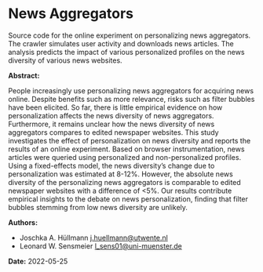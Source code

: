 
# News Aggregators

Source code for the online experiment on personalizing news aggregators.
The crawler simulates user activity and downloads news articles.
The analysis predicts the impact of various personalized profiles on the news diversity of various news websites.

**Abstract:**

People increasingly use personalizing news aggregators for acquiring news online.
    Despite benefits such as more relevance, risks such as filter bubbles have been elicited.
    So far, there is little empirical evidence on how personalization affects the news diversity
    of news aggregators. Furthermore, it remains unclear how the news diversity of news aggregators
    compares to edited newspaper websites. This study investigates the effect of personalization on
    news diversity and reports the results of an online experiment. Based on browser instrumentation,
    news articles were queried using personalized and non-personalized profiles. Using a fixed-effects
    model, the news diversity’s change due to personalization was estimated at 8-12%. However, the
    absolute news diversity of the personalizing news aggregators is comparable to edited newspaper
    websites with a difference of <5%. Our results contribute empirical insights to the debate on news
    personalization, finding that filter bubbles stemming from low news diversity are unlikely.

**Authors:**
- Joschka A. Hüllmann <j.huellmann@utwente.nl>
- Leonard W. Sensmeier <l_sens01@uni-muenster.de>

**Date:** 2022-05-25
